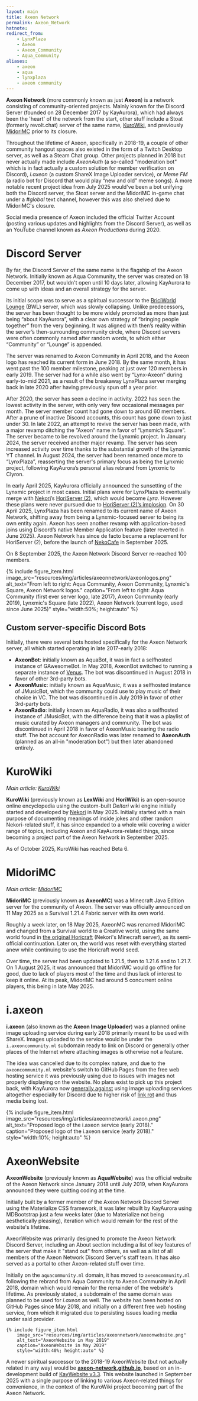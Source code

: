 ```yaml
---
layout: main
title: Axeon Network
permalink: Axeon_Network
hatnote:
redirect_from:
    - LynxPlaza
    - Axeon
    - Axeon_Community
    - Aqua_Community
aliases:
    - axeon
    - aqua
    - lynxplaza
    - axeon community
---
```

**Axeon Network** (more commonly known as just **Axeon**) is a network consisting of community-oriented projects. Mainly known for the Discord Server (founded on 28 December 2017 by KayAurora), which had always been the 'heart' of the network from the start, other stuff include a Stoat (formerly revolt.chat) server of the same name, [KuroWiki](KuroWiki), and previously [MidoriMC](MidoriMC) prior to its closure.

Throughout the lifetime of Axeon, specifically in 2018-19, a couple of other community hangout spaces also existed in the form of a Twitch Desktop server, as well as a Steam Chat group. Other projects planned in 2018 but never actually made include *AxeonAuth* (a so-called "moderation bot" which is in fact actually a custom solution for member verification on Discord), *i.axeon* (a custom ShareX Image Uploader service), or *Meme FM* (a radio bot for Discord that would play “new and old” meme songs).
A more notable recent project idea from July 2025 would've been a bot unifying both the Discord server, the Stoat server and the MidoriMC in-game chat under a *#global* text channel, however this was also shelved due to MidoriMC's closure.

Social media presence of Axeon included the official Twitter Account (posting various updates and highlights from the Discord Server), as well as an YouTube channel known as *Axeon Productions* during 2020.

# Discord Server
By far, the Discord Server of the same name is the flagship of the Axeon Network.
Initially known as Aqua Community, the server was created on 18 December 2017, but wouldn't open until 10 days later, allowing KayAurora to come up with ideas and an overall strategy for the server.

its initial scope was to serve as a spiritual successor to the [BriciWorld Lounge](BriciWorld_Lounge) (BWL) server, which was slowly collapsing. Unlike predecessors, the server has been thought to be more widely promoted as more than just being “about KayAurora”, with a clear own strategy of “bringing people together” from the very beginning. It was aligned with then’s reality within the server’s then-surrounding community circle, where Discord servers were often commonly named after random words, to which either “Community” or “Lounge” is appended.

The server was renamed to Axeon Community in April 2018, and the Axeon logo has reached its current form in June 2018. By the same month, it has went past the 100 member milestone, peaking at just over 120 members in early 2019. The server had for a while also went by “Lynx-Axeon” during early-to-mid 2021, as a result of the breakaway LynxPlaza server merging back in late 2020 after having previously spun off a year prior.

After 2020, the server has seen a decline in activity. 2022 has seen the lowest activity in the server, with only very few occasional messages per month. The server member count had gone down to around 60 members. After a prune of inactive Discord accounts, this count has gone down to just under 30.
In late 2022, an attempt to revive the server has been made, with a major revamp ditching the “Axeon” name in favor of “Lynxmic’s Square”. The server became to be revolved around the Lynxmic project. In January 2024, the server received another major revamp. The server has seen increased activity over time thanks to the substantial growth of the Lynxmic YT channel. In August 2024, the server had been renamed once more to “LynxPlaza”, reasserting the server's primary focus as being the Lynxmic project, following KayAurora’s personal alias rebrand from Lynxmic to Clyron.

In early April 2025, KayAurora officially announced the sunsetting of the Lynxmic project in most cases. Initial plans were for LynxPlaza to eventually merge with [Nekori](Nekori)’s [HoriServer (2)](HoriServer_(2)), which would become *Lyra*. However these plans were never pursued due to [HoriServer (2)’s implosion](April_2025_HoriServer_(2)_Incident).
On 30 April 2025, LynxPlaza has been renamed to its current name of Axeon Network, shifting away from being a Lynxmic-focused server to being its own entity again. Axeon has seen another revamp with application-based joins using Discord’s native Member Application feature (later reverted in June 2025).
Axeon Network has since de facto became a replacement for HoriServer (2), before the launch of [NekoCafe](NekoCafe) in September 2025.

On 8 September 2025, the Axeon Network Discord Server re-reached 100 members.

<div>
    {% include figure_item.html 
        image_src="resources/img/articles/axeonnetwork/axeonlogos.png" 
        alt_text="From left to right: Aqua Community, Axeon Community, Lynxmic's Square, Axeon Network logos." 
        caption="From left to right: Aqua Community (first ever server logo, late 2017), Axeon Community (early 2019), Lynxmic's Square (late 2022), Axeon Network (current logo, used since June 2025)"
        style="width:50%; height:auto" %}
        </div>

## Custom server-specific Discord Bots
Initially, there were several bots hosted specifically for the Axeon Network server, all which started operating in late 2017-early 2018:

- **AxeonBot**: initially known as AquaBot, it was in fact a selfhosted instance of GAwesomeBot. In May 2018, AxeonBot switched to running a separate instance of [Venus](Venus). The bot was discontinued in August 2018 in favor of other 3rd-party bots.
- **AxeonMusic**: initially known as AquaMusic, it was a selfhosted instance of JMusicBot, which the community could use to play music of their choice in VC. The bot was discontinued in July 2019 in favor of other 3rd-party bots.
- **AxeonRadio**: initially known as AquaRadio, it was also a selfhosted instance of JMusicBot, with the difference being that it was a playlist of music curated by Axeon managers and community. The bot was discontinued in April 2018 in favor of AxeonMusic bearing the radio stuff. The bot account for AxeonRadio was later renamed to **AxeonAuth** (planned as an all-in "moderation bot") but then later abandoned entirely.

# KuroWiki
*Main article: [KuroWiki](KuroWiki)*

**KuroWiki** (previously known as **LexWiki** and **HoriWiki**) is an open-source online encyclopedia using the custom-built *Deltari* wiki engine initially started and developed by [Nekori](Nekori) in May 2025.
Initially started with a main purpose of documenting meanings of inside jokes and other random Nekori-related stuff, it has since expanded to a whole wiki covering a wider range of topics, including Axeon and KayAurora-related things, since becoming a project part of the Axeon Network in September 2025.

As of October 2025, KuroWiki has reached Beta 6.

# MidoriMC
*Main article: [MidoriMC](MidoriMC)*

**MidoriMC** (previously known as **AxeonMC**) was a Minecraft Java Edition server for the community of Axeon. The server was officially announced on 11 May 2025 as a Survival 1.21.4 Fabric server with its own world.

Roughly a week later, on 18 May 2025, AxeonMC was renamed MidoriMC and changed from a Survival world to a Creative world, using the same world found in [the original Horicraft](Horicraft) (Nekori's Minecraft server), as its semi-official continuation. Later on, the world was reset with everything started anew while continuing to use the Horicraft world seed.

Over time, the server had been updated to 1.21.5, then to 1.21.6 and to 1.21.7. On 1 August 2025, it was announced that MidoriMC would go offline for good, due to lack of players most of the time and thus lack of interest to keep it online. At its peak, MidoriMC had around 5 concurrent online players, this being in late May 2025.

# i.axeon
**i.axeon** (also known as the **Axeon Image Uploader**) was a planned online image uploading service during early 2018 primarily meant to be used with ShareX. Images uploaded to the service would be under the `i.axeoncommunity.ml` subdomain ready to link on Discord or generally other places of the Internet where attaching images is otherwise not a feature.

The idea was cancelled due to its complex nature, and due to the `axeoncommunity.ml` website's switch to GitHub Pages from the free web hosting service it was previously using due to issues with images not properly displaying on the website.
No plans exist to pick up this project back, with KayAurora now [generally against](https://archive.ph/OWZN2) using image uploading services altogether especially for Discord due to higher risk of [link rot](http://en.wikipedia.org/wiki/Link_rot) and thus media being lost.

<div>
    {% include figure_item.html 
        image_src="resources/img/articles/axeonnetwork/i.axeon.png" 
        alt_text="Proposed logo of the i.axeon service (early 2018)." 
        caption="Proposed logo of the i.axeon service (early 2018)."
        style="width:10%; height:auto" %}
        </div>

# AxeonWebsite
**AxeonWebsite** (previously known as **AquaWebsite**) was the official website of the Axeon Network since January 2018 until July 2019, when KayAurora announced they were quitting coding at the time.

Initially built by a former member of the Axeon Network Discord Server using the Materialize CSS framework, it was later rebuilt by KayAurora using MDBootstrap just a few weeks later (due to Materialize not being aesthetically pleasing), iteration which would remain for the rest of the website's lifetime.

AxeonWebsite was primarily designed to promote the Axeon Network Discord Server, including an About section including a list of key features of the server that make it "stand out" from others, as well as a list of all members of the Axeon Network Discord Server's staff team. It has also served as a portal to other Axeon-related stuff over time.

Initially on the `aquacommunity.ml` domain, it has moved to `axeoncommunity.ml` following the rebrand from Aqua Community to Axeon Community in April 2018, domain which would remain for the remainder of the website's lifetime. As previously stated, a subdomain of the same domain was planned to be used for *i.axeon* as well.
The website has been hosted on GitHub Pages since May 2018, and initially on a different free web hosting service, from which it migrated due to persisting issues loading media under said provider.

    {% include figure_item.html 
        image_src="resources/img/articles/axeonnetwork/axeonwebsite.png" 
        alt_text="AxeonWebsite in May 2019" 
        caption="AxeonWebsite in May 2019"
        style="width:40%; height:auto" %}

A newer spiritual successor to the 2018-19 AxeonWebsite (but not actually related in any way) would be [**axeon-network.github.io**](http://axeon-network.github.io), based on an in-development build of [KayWebsite v3.3](KayWebsite). This website launched in September 2025 with a single purpose of linking to various Axeon-related things for convenience, in the context of the KuroWiki project becoming part of the Axeon Network.